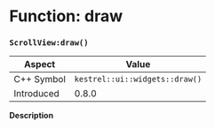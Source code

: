 
# Function: draw
### `ScrollView:draw()`

| Aspect | Value |
| --- | --- |
| C++ Symbol | `kestrel::ui::widgets::draw()` |
| Introduced | 0.8.0 |

**Description**


